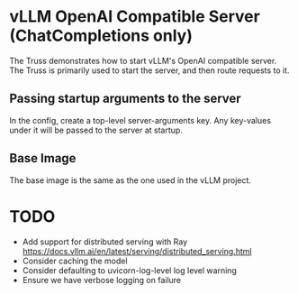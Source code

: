 # vLLM OpenAI Compatible Server (ChatCompletions only)
The Truss demonstrates how to start vLLM's OpenAI compatible server. 
The Truss is primarily used to start the server, and then route requests to it.

## Passing startup arguments to the server
In the config, create a top-level server-arguments key. Any key-values under it will be passed to the server at startup.

## Base Image
The base image is the same as the one used in the vLLM project.

# TODO
- Add support for distributed serving with Ray https://docs.vllm.ai/en/latest/serving/distributed_serving.html
- Consider caching the model
- Consider defaulting to uvicorn-log-level log level warning
- Ensure we have verbose logging on failure